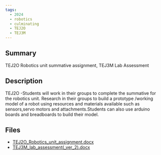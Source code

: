 ```yaml
---
tags:
  - 2024
  - robotics
  - culminating
  - TEJ2O
  - TEJ3M
---
```


## Summary

TEJ2O Robotics unit summative assignment, TEJ3M Lab Assessment

## Description

TEJ2O -Students will work in their groups to complete the summative for the robotics unit. Research in their groups to build a prototype /working model of a robot using resources and materials available such as sensors,servo motors and attachments.Students can also use arduino boards and breadboards to build their model.

## Files

*   [TEJ2O\_Robotics\_unit\_assignment.docx](https://www.russellgordon.ca/acse/cemc-cse-resources/resources/2024/Sandhya_Kemkar/TEJ2O_Robotics_unit_assignment.docx)
*   [TEJ3M\_lab\_assessment(\_ver\_2).docx](https://www.russellgordon.ca/acse/cemc-cse-resources/resources/2024/Sandhya_Kemkar/TEJ3M_lab_assessment(_ver_2).docx)